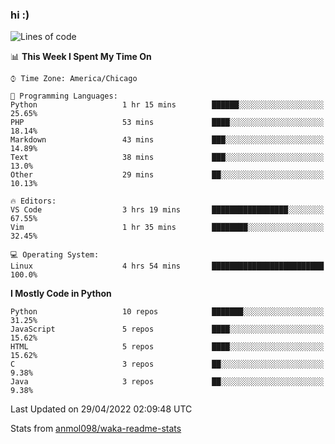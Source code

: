 ### hi :)

<!--START_SECTION:waka-->
![Lines of code](https://img.shields.io/badge/From%20Hello%20World%20I%27ve%20Written-510%20Thousand%20lines%20of%20code-blue)

📊 **This Week I Spent My Time On** 

```text
⌚︎ Time Zone: America/Chicago

💬 Programming Languages: 
Python                   1 hr 15 mins        ██████░░░░░░░░░░░░░░░░░░░   25.65% 
PHP                      53 mins             ████░░░░░░░░░░░░░░░░░░░░░   18.14% 
Markdown                 43 mins             ███░░░░░░░░░░░░░░░░░░░░░░   14.89% 
Text                     38 mins             ███░░░░░░░░░░░░░░░░░░░░░░   13.0% 
Other                    29 mins             ██░░░░░░░░░░░░░░░░░░░░░░░   10.13%

🔥 Editors: 
VS Code                  3 hrs 19 mins       █████████████████░░░░░░░░   67.55% 
Vim                      1 hr 35 mins        ████████░░░░░░░░░░░░░░░░░   32.45%

💻 Operating System: 
Linux                    4 hrs 54 mins       █████████████████████████   100.0%

```

**I Mostly Code in Python** 

```text
Python                   10 repos            ███████░░░░░░░░░░░░░░░░░░   31.25% 
JavaScript               5 repos             ████░░░░░░░░░░░░░░░░░░░░░   15.62% 
HTML                     5 repos             ████░░░░░░░░░░░░░░░░░░░░░   15.62% 
C                        3 repos             ██░░░░░░░░░░░░░░░░░░░░░░░   9.38% 
Java                     3 repos             ██░░░░░░░░░░░░░░░░░░░░░░░   9.38%

```



 Last Updated on 29/04/2022 02:09:48 UTC
<!--END_SECTION:waka-->

Stats from [anmol098/waka-readme-stats](https://github.com/anmol098/waka-readme-stats)